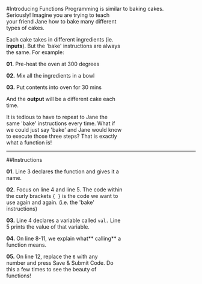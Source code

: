 #Introducing Functions
Programming is similar to baking cakes.  
Seriously! Imagine you are trying to teach  
your friend Jane how to bake many different  
types of cakes.

Each cake takes in different ingredients (ie.  
**inputs**). But the 'bake' instructions are always  
the same. For example:

**01.** Pre-heat the oven at 300 degrees

**02.** Mix all the ingredients in a bowl

**03.** Put contents into oven for 30 mins

And the **output** will be a different cake each  
time.

It is tedious to have to repeat to Jane the   
same 'bake' instructions every time. What if   
we could just say 'bake' and Jane would know  
to execute those three steps? That is exactly   
what a function is!
***
##Instructions

**01.** Line 3 declares the function and gives it a  
name.

**02.** Focus on line 4 and line 5. The code within  
the curly brackets `{ }` is the code we want to  
use again and again. (i.e. the 'bake'  
instructions)

**03.** Line 4 declares a variable called `val.` Line  
5 prints the value of that variable.

**04.** On line 8-11, we explain what** calling** a  
function means.

**05.** On line 12, replace the `6` with any  
number and press Save & Submit Code. Do  
this a few times to see the beauty of  
functions!
